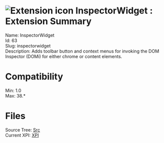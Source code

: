 # ![Extension icon](https://addons.thunderbird.net/user-media/addon_icons/0/63-64.png?modified=1432770369) InspectorWidget : Extension Summary

Name: InspectorWidget  
Id: 63  
Slug: inspectorwidget  
Description: Adds toolbar button and context menus for invoking the DOM Inspector (DOMi) for either chrome or content elements.
  

# Compatibility
Min: 1.0  
Max: 38.*  

# Files

Source Tree: [Src](C:/Dev/Thunderbird/ThunderKdB/xall/xOther/63-inspectorwidget/src)  
Current XPI: [XPI](C:/Dev/Thunderbird/ThunderKdB/xall/xOther/63-inspectorwidget/xpi)  



